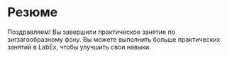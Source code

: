 # Резюме

Поздравляем! Вы завершили практическое занятие по зигзагообразному фону. Вы можете выполнить больше практических занятий в LabEx, чтобы улучшить свои навыки.
